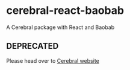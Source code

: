 # cerebral-react-baobab
A Cerebral package with React and Baobab

## DEPRECATED

Please head over to [Cerebral website](http://www.cerebraljs.com)
